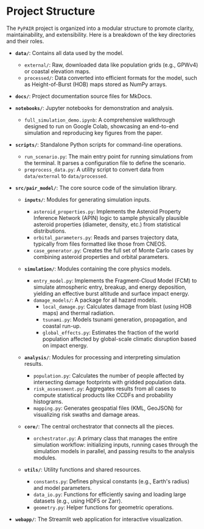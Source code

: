 # Project Structure

The `PyPAIR` project is organized into a modular structure to promote clarity, maintainability, and extensibility. Here is a breakdown of the key directories and their roles.

-   **`data/`**: Contains all data used by the model.
    -   `external/`: Raw, downloaded data like population grids (e.g., GPWv4) or coastal elevation maps.
    -   `processed/`: Data converted into efficient formats for the model, such as Height-of-Burst (HOB) maps stored as NumPy arrays.

-   **`docs/`**: Project documentation source files for MkDocs.

-   **`notebooks/`**: Jupyter notebooks for demonstration and analysis.
    -   `full_simulation_demo.ipynb`: A comprehensive walkthrough designed to run on Google Colab, showcasing an end-to-end simulation and reproducing key figures from the paper.

-   **`scripts/`**: Standalone Python scripts for command-line operations.
    -   `run_scenario.py`: The main entry point for running simulations from the terminal. It parses a configuration file to define the scenario.
    -   `preprocess_data.py`: A utility script to convert data from `data/external` to `data/processed`.

-   **`src/pair_model/`**: The core source code of the simulation library.
    -   **`inputs/`**: Modules for generating simulation inputs.
        -   `asteroid_properties.py`: Implements the Asteroid Property Inference Network (APIN) logic to sample physically plausible asteroid properties (diameter, density, etc.) from statistical distributions.
        -   `orbital_parameters.py`: Reads and parses trajectory data, typically from files formatted like those from CNEOS.
        -   `case_generator.py`: Creates the full set of Monte Carlo cases by combining asteroid properties and orbital parameters.

    -   **`simulation/`**: Modules containing the core physics models.
        -   `entry_model.py`: Implements the Fragment-Cloud Model (FCM) to simulate atmospheric entry, breakup, and energy deposition, yielding an effective burst altitude and surface impact energy.
        -   `damage_models/`: A package for all hazard models.
            -   `local_damage.py`: Calculates damage from blast (using HOB maps) and thermal radiation.
            -   `tsunami.py`: Models tsunami generation, propagation, and coastal run-up.
            -   `global_effects.py`: Estimates the fraction of the world population affected by global-scale climatic disruption based on impact energy.

    -   **`analysis/`**: Modules for processing and interpreting simulation results.
        -   `population.py`: Calculates the number of people affected by intersecting damage footprints with gridded population data.
        -   `risk_assessment.py`: Aggregates results from all cases to compute statistical products like CCDFs and probability histograms.
        -   `mapping.py`: Generates geospatial files (KML, GeoJSON) for visualizing risk swaths and damage areas.

    -   **`core/`**: The central orchestrator that connects all the pieces.
        -   `orchestrator.py`: A primary class that manages the entire simulation workflow: initializing inputs, running cases through the simulation models in parallel, and passing results to the analysis modules.

    -   **`utils/`**: Utility functions and shared resources.
        -   `constants.py`: Defines physical constants (e.g., Earth's radius) and model parameters.
        -   `data_io.py`: Functions for efficiently saving and loading large datasets (e.g., using HDF5 or Zarr).
        -   `geometry.py`: Helper functions for geometric operations.

-   **`webapp/`**: The Streamlit web application for interactive visualization.